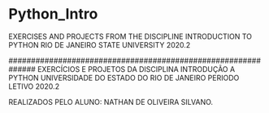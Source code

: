 # Python_Intro

EXERCISES AND PROJECTS FROM THE DISCIPLINE INTRODUCTION TO PYTHON 
RIO DE JANEIRO STATE UNIVERSITY
2020.2

##############################################################
EXERCÍCIOS E PROJETOS DA DISCIPLINA INTRODUÇÃO A PYTHON
UNIVERSIDADE DO ESTADO DO RIO DE JANEIRO
PERIODO LETIVO 2020.2 

REALIZADOS PELO ALUNO:  NATHAN DE OLIVEIRA SILVANO.
